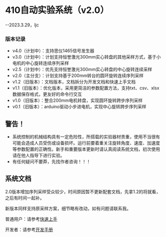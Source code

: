 # 410自动实验系统（v2.0）

--2023.3.29，ljc

### 版本记录

* v4.0（计划中）：支持思仪1465信号发生器
* v3.0（计划中）：计划支持恒誉激光300mm实心转盘的其他采样方式，基于小电机的中心旋转连续序列采样
* v2.5（计划中）：优先支持恒誉激光300mm实心转盘的中心旋转连续采样
* v2.0（主分支）：计划支持基于200mm转台的圆环旋转连续序列采样
* v1.2（旧版本）：文档版本，文档拆分为开发文档和快速上手文档
* v1.1（旧版本）：优化版本，采用更简洁的参数配置方法，支持txt、csv、xlsx数据保存格式，更友好的命令行交互
* v1.0（旧版本）：整合200mm电机转盘，实现圆环旋转跨步序列采样
* v0.1（旧版本）：arduino驱动小步进电机，实现中心旋转跨步序列采样



## 警告！

* 系统控制的机械结构具有一定危险性，所搭载的实验器材贵重，使用不当很有可能会造成人员受伤或设备损坏。运行前要着重关注旋转角度、速度、加速度等参数配置的正确性。新手和重要版本更新时请认真阅读系统文档，初次使用请在他人指导下进行实验。
* 有任何疑问不要莽，先找作者咨询！！！



## 系统文档

2.0版本增加序列采样受众较少，时间原因暂不更新配套文档，先拿1.2的将就看，之后有时间一起补。

新版本同样支持原采样方案，细节略有改动，如有问题请联系我。

普通用户：请参考[快速上手](./doc/QuickStart.md)

开发者：请参考[开发手册](./doc/Development.md)




